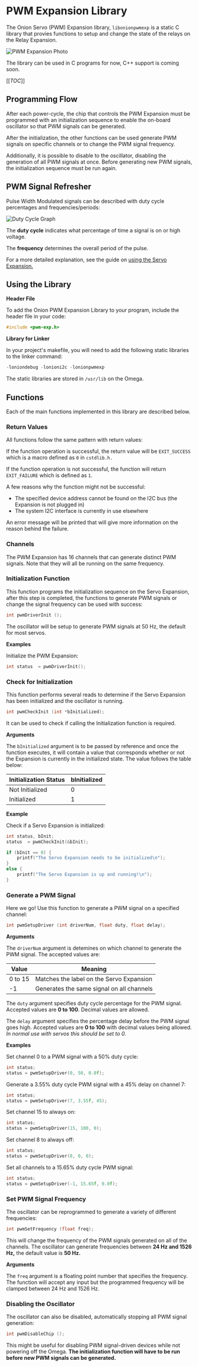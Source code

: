 # PWM Expansion Library

The Onion Servo (PWM) Expansion library, `libonionpwmexp` is a static C library that provies functions to setup and change the state of the relays on the Relay Expansion. 

![PWM Expansion Photo](http://i.imgur.com/aNoYCZc.png)

The library can be used in C programs for now, C++ support is coming soon.


[[_TOC_]]



[//]: # (Programming Flow)

## Programming Flow

After each power-cycle, the chip that controls the PWM Expansion must be programmed with an initialization sequence to enable the on-board oscillator so that PWM signals can be generated. 

After the initialization, the other functions can be used generate PWM signals on specific channels or
to change the PWM signal frequency.

Additionally, it is possible to disable to the oscillator, disabling the generation of all PWM signals at once. Before generating new PWM signals, the initialization sequence must be run again.



[//]: # (PWM Signal Refresher)

## PWM Signal Refresher

Pulse Width Modulated signals can be described with duty cycle percentages and frequencies/periods:

![Duty Cycle Graph](http://www.bristolwatch.com/picaxe/images/io43.gif)

The **duty cycle** indicates what percentage of time a signal is on or high voltage.

The **frequency** determines the overall period of the pulse.

For a more detailed explanation, see the guide on [using the Servo Expansion.](../Expansions/Using-the-Servo-Expansion)



[//]: # (Using the Library)

## Using the Library

**Header File**

To add the Onion PWM Expansion Library to your program, include the header file in your code:
``` c
#include <pwm-exp.h>
```

**Library for Linker**

In your project's makefile, you will need to add the following static libraries to the linker command:
``` c
-loniondebug -lonioni2c -lonionpwmexp
```

The static libraries are stored in `/usr/lib` on the Omega.



[//]: # (Functions)

## Functions

Each of the main functions implemented in this library are described below.



### Return Values

All functions follow the same pattern with return values:

If the function operation is successful, the return value will be `EXIT_SUCCESS` which is a macro defined as `0` in `cstdlib.h.`

If the function operation is not successful, the function will return `EXIT_FAILURE` which is defined as `1`. 

A few reasons why the function might not be successful:
* The specified device address cannot be found on the I2C bus (the Expansion is not plugged in)
* The system I2C interface is currently in use elsewhere

An error message will be printed that will give more information on the reason behind the failure.


### Channels

The PWM Expansion has 16 channels that can generate distinct PWM signals. Note that they will all be running on the same frequency.



[//]: # (Init Function)

### Initialization Function

This function programs the initialization sequence on the Servo Expansion, after this step is completed, the functions to generate PWM signals or change the signal frequency can be used with success:
``` c
int	pwmDriverInit ();
```

The oscillator will be setup to generate PWM signals at 50 Hz, the default for most servos.


**Examples**

Initialize the PWM Expansion:
``` c
int status 	= pwmDriverInit();
```



[//]: # (Check Init Function)

### Check for Initialization 

This function performs several reads to determine if the Servo Expansion has been initialized and the oscillator is running.

``` c
int pwmCheckInit (int *bInitialized);
```

It can be used to check if calling the Initialization function is required.

**Arguments**

The `bInitialized` argument is to be passed by reference and once the function executes, it will contain a value that corresponds whether or not the Expansion is currently in the initialized state.
The value follows the table below:

| Initialization Status | bInitialized |
|-----------------------|--------------|
| Not Initialized       | 0            |
| Initialized           | 1            |


**Example**

Check if a Servo Expansion is initialized:
```c
int status, bInit;
status 	= pwmCheckInit(&bInit);

if (bInit == 0) {
	printf("The Servo Expansion needs to be initialized\n");
}
else {
	printf("The Servo Expansion is up and running!\n");
}
```



[//]: # (Generate PWM Signal Function)

### Generate a PWM Signal

Here we go! Use this function to generate a PWM signal on a specified channel:

``` c
int pwmSetupDriver (int driverNum, float duty, float delay);
```

**Arguments**

The `driverNum` argument is detemines on which channel to generate the PWM signal. The accepted values are:

| Value   | Meaning                                   |
|---------|-------------------------------------------|
| 0 to 15 | Matches the label on the Servo Expansion  |
| -1      | Generates the same signal on all channels |


The `duty` argument specifies duty cycle percentage for the PWM signal. Accepted values are **0 to 100**. Decimal values are allowed.


The `delay` argument specifies the percentage delay before the PWM signal goes high. Accepted values are **0 to 100** with decimal values being allowed. *In normal use with servos this should be set to 0.*


**Examples**

Set channel 0 to a PWM signal with a 50% duty cycle:
``` c
int status;
status = pwmSetupDriver(0, 50, 0.0f);
```

Generate a 3.55% duty cycle PWM signal with a 45% delay on channel 7: 
``` c
int status;
status = pwmSetupDriver(7, 3.55f, 45);
```

Set channel 15 to always on:
``` c
int status;
status = pwmSetupDriver(15, 100, 0);
```

Set channel 8 to always off:
``` c
int status;
status = pwmSetupDriver(8, 0, 0);
```

Set all channels to a 15.65% duty cycle PWM signal:
``` c
int status;
status = pwmSetupDriver(-1, 15.65f, 0.0f);
```



[//]: # (Set Signal Frequency)

### Set PWM Signal Frequency

The oscillator can be reprogrammed to generate a variety of different frequencies:

``` c
int pwmSetFrequency	(float freq);
```

This will change the frequency of the PWM signals generated on all of the channels.
The oscillator can generate frequencies between **24 Hz and 1526 Hz,** the default value is **50 Hz.**


**Arguments**

The `freq` argument is a floating point number that specifies the frequency. The function will accept any input but the programmed frequency will be clamped between 24 Hz and 1526 Hz.




[//]: # (Disable Oscillator)

### Disabling the Oscillator

The oscillator can also be disabled, automatically stopping all PWM signal generation:

``` c
int pwmDisableChip ();
```

This might be useful for disabling PWM signal-driven devices while not powering off the Omega.
**The initialization function will have to be run before new PWM signals can be generated.**

